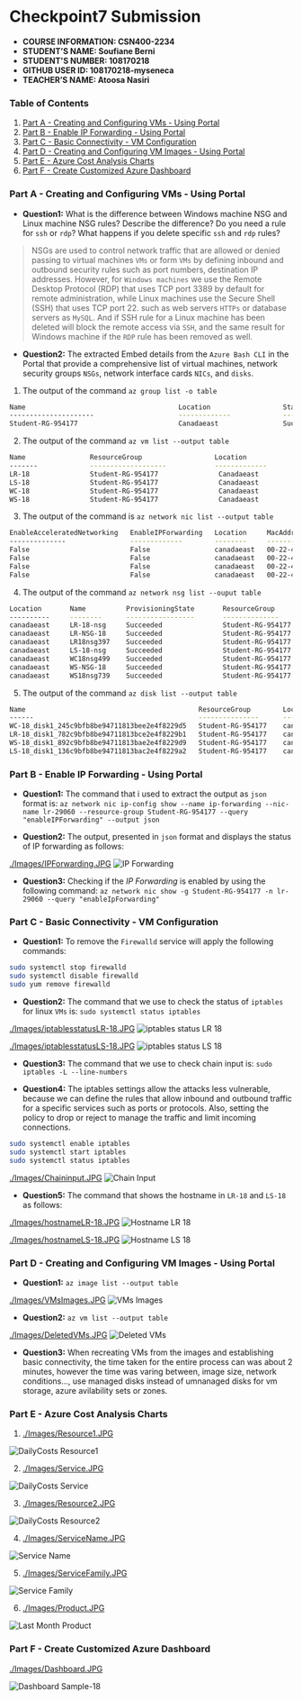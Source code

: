 # Checkpoint7 Submission

- **COURSE INFORMATION: CSN400-2234**
- **STUDENT’S NAME: Soufiane Berni**
- **STUDENT'S NUMBER: 108170218**
- **GITHUB USER ID: 108170218-myseneca**
- **TEACHER’S NAME: Atoosa Nasiri**

### Table of Contents

1. [Part A - Creating and Configuring VMs - Using Portal](#Part-A---Creating-and-Configuring-VMs---Using-Portal)
2. [Part B - Enable IP Forwarding - Using Portal](#Part-B---Enable-IP-Forwarding---Using-Portal)
3. [Part C - Basic Connectivity - VM Configuration](#Part-C---Basic-Connectivity---VM-Configuration)
4. [Part D - Creating and Configuring VM Images - Using Portal](#Part-D---Creating-and-Configuring-VM-Images---Using-Portal)
5. [Part E - Azure Cost Analysis Charts](#Part-E---Azure-Cost-Analysis-Charts)
6. [Part F - Create Customized Azure Dashboard](#Part-F---Create-Customized-Azure-Dashboard)


### Part A - Creating and Configuring VMs - Using Portal

- **Question1:** 
What is the difference between Windows machine NSG and Linux machine NSG rules? Describe the difference? Do you need a rule for `ssh` or `rdp`? What happens if you delete specific `ssh` and `rdp` rules?

> NSGs are used to control network traffic that are allowed or denied passing to virtual machines `VMs` or form `VMs` by defining inbound and outbound security rules such as port numbers, destination IP addresses. However, for `Windows machines` we use the Remote Desktop Protocol (RDP) that uses TCP port 3389 by default for remote administration, while Linux machines use the Secure Shell (SSH) that uses TCP port 22. such as web servers `HTTPs` or database servers as `MySQL`. And if SSH rule for a Linux machine has been deleted will block the remote access via `SSH`, and the same result for Windows machine if the `RDP` rule has been removed as well.

- **Question2:**
The extracted Embed details from the `Azure Bash CLI` in the Portal that provide a comprehensive list of virtual machines, network security groups `NSGs`, network interface cards `NICs`, and `disks`.

1. The output of the command `az group list -o table`

```bash
Name                                      Location                  Status
---------------------                     -------------             ----------
Student-RG-954177                         Canadaeast                Succeeded
```

2. The output of the command `az vm list --output table`
```bash
Name                ResourceGroup                  Location                
-------             -------------------            -------------              
LR-18               Student-RG-954177               Canadaeast             
LS-18               Student-RG-954177               Canadaeast  
WC-18               Student-RG-954177               Canadaeast  
WS-18               Student-RG-954177               Canadaeast  
```               

3. The output of the command is `az network nic list --output table`
```bash
EnableAcceleratedNetworking   EnableIPForwarding   Location     MacAddress         Name       NicType    Primary   ProvisioningState   ResourceGroup       ResourceGuid                              VnetEncryptionSupported
--------------                -------------        --------     ---------          --------   --------   ------    --------------      -------------       ----------------                          ---------------
False                         False                canadaeast   00-22-48-6D-63-22  lr-29060   Standard   True      Succeeded           Student-RG-954177   76cc57a1-4e53-4ce8-aaf9-badc1b474917      False                                               
False                         False                canadaeast   00-22-48-6D-64-11  ls-34356   Standard   True      Succeeded           Student-RG-954177   561c57a1-4e53-4ce8-aaf9-fadc1b474126      False
False                         False                canadaeast   00-22-48-6D-33-17  wc-18393   Standard   True      Succeeded           Student-RG-954177   29ac57a1-4e53-4ce8-aaf9-eadc1b474920      False
False                         False                canadaeast   00-22-48-6D-43-19  ws-56781   Standard   True      Succeeded           Student-RG-954177   94cb57a1-4e53-4ce8-aaf9-bedc1b474891      False
```

4. The output of the command `az network nsg list --ouput table`
```bash
Location       Name          ProvisioningState       ResourceGroup           ResourceGuid
----------     --------      -----------------       --------------          --------------------
canadaeast     LR-18-nsg     Succeeded               Student-RG-954177       77f565be-bcf1-429b-8790-5dee6d117e12
canadaeast     LR-NSG-18     Succeeded               Student-RG-954177       67a4297f-8a13-4d9b-8231-94a784bcc1f6
canadaeast     LR18nsg397    Succeeded               Student-RG-954177       891ee53b-9f06-4e09-b0fe-5be84af448c2
canadaeast     LS-18-nsg     Succeeded               Student-RG-954177       3dd4e2c2-7d6f-4a76-8f5e-c39273edf5e7
canadaeast     WC18nsg499    Succeeded               Student-RG-954177       521abe90-1227-4ab4-9f4e-87d05b66e2b8               canadaeast     WC18nsg758    Succeeded               Student-RG-954177       70d0f13a-187f-4712-bd8c-2f2ed83255b3                canadaeast     WC18nsg778    Succeeded               Student-RG-954177       62c6d7c0-3b10-4e49-a37b-5e2e55ad168c               canadaeast     WC18nsg921    Succeeded               Student-RG-954177       38111a6d-fa75-49ed-bf48-5a7f850e5d3f               canadaeast     WC18nsg991    Succeeded               Student-RG-954177       2db0c1f5-1f12-4aef-9b9a-aa457dfc8bc8
canadaeast     WS-NSG-18     Succeeded               Student-RG-954177       936ff8ab-8eef-44f6-aa71-2fcbe741d0ab
canadaeast     WS18nsg739    Succeeded               Student-RG-954177       98f565be-bcf1-429b-8790-5dee6d171c10                
````
5. The output of the command `az disk list --output table`
```bash
Name                                           ResourceGroup        Location        Sku        SizeGb    ProvisioningState    OsType
------                                         ---------------      ----------     ------      --------   ----------------    ----
WC-18_disk1_245c9bfb8be94711813bee2e4f8229d5   Student-RG-954177    canadaeast    Standard_LRS   127        Succeeded        Windows
LR-18_disk1_782c9bfb8be94711813bce2e4f8229b1   Student-RG-954177    canadaeast    Standard_LRS   1024       Succeeded        Linux
WS-18_disk1_892c9bfb8be94711813bae2e4f8229d9   Student-RG-954177    canadaeast    Standard_LRS   127        Succeeded        Windows
LS-18_disk1_136c9bfb8be94711813bac2e4f8229a2   Student-RG-954177    canadaeast    Standard_LRS   1024       Succeeded        Linux
```


### Part B - Enable IP Forwarding - Using Portal

- **Question1:**
The command that i used to extract the output as `json` format is: `az network nic ip-config show --name ip-forwarding --nic-name lr-29060 --resource-group Student-RG-954177 --query "enableIPForwarding" --output json`


- **Question2:**
The output, presented in `json` format and displays the status of IP forwarding as follows:

[./Images/IPForwarding.JPG](./Images/IPForwarding.JPG)
![IP Forwarding](https://github.com/108170218-myseneca/CSN400-Capstone/blob/main/Checkpoint7/Images/IPForwarding.JPG)

- **Question3:**
Checking if the _IP Forwarding_ is enabled by using the following command: `az network nic show -g Student-RG-954177 -n lr-29060 --query "enableIpForwarding"`


### Part C - Basic Connectivity - VM Configuration

- **Question1:**
To remove the `Firewalld` service will apply the following commands:

```bash
sudo systemctl stop firewalld
sudo systemctl disable firewalld
sudo yum remove firewalld
```

- **Question2:**
The command that we use to check the status of `iptables` for linux `VMs` is: `sudo systemctl status iptables`

[./Images/iptablesstatusLR-18.JPG](./Images/iptablesstatusLR-18.JPG)
![iptables status LR 18](https://github.com/108170218-myseneca/CSN400-Capstone/blob/main/Checkpoint7/Images/iptablesstatusLR-18.JPG)

[./Images/iptablesstatusLS-18.JPG](./Images/iptablesstatusLS-18.JPG)
![iptables status LS 18](https://github.com/108170218-myseneca/CSN400-Capstone/blob/main/Checkpoint7/Images/iptablesstatusLS-18.JPG)

- **Question3:**
The command that we use to check chain input is: `sudo iptables -L --line-numbers`

- **Question4:**
The iptables settings allow the attacks less vulnerable, because we can define the rules that allow inbound and outbound traffic for a specific services such as ports or protocols. Also, setting the policy to drop or reject to manage the traffic and limit incoming connections. 

```bash
sudo systemctl enable iptables
sudo systemctl start iptables
sudo systemctl status iptables
```
[./Images/Chaininput.JPG](./Images/Chaininput.JPG)
![Chain Input](https://github.com/108170218-myseneca/CSN400-Capstone/blob/main/Checkpoint7/Images/Chaininput.JPG)

- **Question5:**
The command that shows the hostname in `LR-18` and `LS-18` as follows:

[./Images/hostnameLR-18.JPG](./Images/hostnameLR-18.JPG)
![Hostname LR 18](https://github.com/108170218-myseneca/CSN400-Capstone/blob/main/Checkpoint7/Images/hostnameLR-18.JPG)

[./Images/hostnameLS-18.JPG](./Images/hostnameLS-18.JPG)
![Hostname LS 18](https://github.com/108170218-myseneca/CSN400-Capstone/blob/main/Checkpoint7/Images/hostnameLS-18.JPG)

### Part D - Creating and Configuring VM Images - Using Portal
- **Question1:**
`az image list --output table`

[./Images/VMsImages.JPG](./Images/VMsImages.JPG)
![VMs Images](https://github.com/108170218-myseneca/CSN400-Capstone/blob/main/Checkpoint7/Images/VMsImages.JPG)

- **Question2:**
`az vm list --output table`

[./Images/DeletedVMs.JPG](./Images/DeletedVMs.JPG)
![Deleted VMs](https://github.com/108170218-myseneca/CSN400-Capstone/blob/main/Checkpoint7/Images/DeletedVMs.JPG)

- **Question3:**
When recreating VMs from the images and establishing basic connectivity, the time taken for the entire process can was about 2 minutes, however the time was varing between, image size, network conditions..., use managed disks instead of umnanaged disks for vm storage, azure avilability sets or zones.

### Part E - Azure Cost Analysis Charts

1. [./Images/Resource1.JPG](./Images/Resource1.JPG)

![DailyCosts Resource1](https://github.com/108170218-myseneca/CSN400-Capstone/blob/main/Checkpoint7/Images/Resource1.JPG)

2. [./Images/Service.JPG](./Images/Service.JPG)

![DailyCosts Service](https://github.com/108170218-myseneca/CSN400-Capstone/blob/main/Checkpoint7/Images/Service.JPG)

3. [./Images/Resource2.JPG](./Images/Resource2.JPG)

![DailyCosts Resource2](https://github.com/108170218-myseneca/CSN400-Capstone/blob/main/Checkpoint7/Images/Resource2.JPG)

4. [./Images/ServiceName.JPG](./Images/ServiceName.JPG)

![Service Name](https://github.com/108170218-myseneca/CSN400-Capstone/blob/main/Checkpoint7/Images/ServiceName.JPG)

5. [./Images/ServiceFamily.JPG](./Images/ServiceFamily.JPG)

![Service Family](https://github.com/108170218-myseneca/CSN400-Capstone/blob/main/Checkpoint7/Images/ServiceFamily.JPG)

6. [./Images/Product.JPG](./Images/Product.JPG)

![Last Month Product](https://github.com/108170218-myseneca/CSN400-Capstone/blob/main/Checkpoint7/Images/Product.JPG)


### Part F - Create Customized Azure Dashboard

[./Images/Dashboard.JPG](./Images/Dashboard.JPG)

![Dashboard Sample-18](https://github.com/108170218-myseneca/CSN400-Capstone/blob/main/Checkpoint7/Images/Dashboard.JPG)









